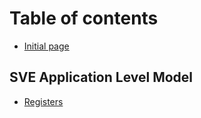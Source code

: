 # Table of contents

* [Initial page](README.md)

## SVE Application Level Model

* [Registers](sve-application-level-model/registers.md)

